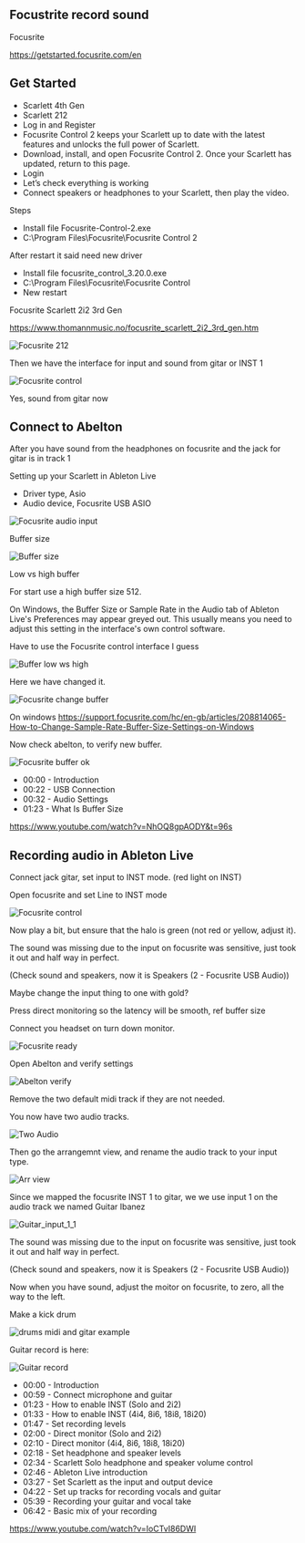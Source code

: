 ## Focustrite record sound


Focusrite

https://getstarted.focusrite.com/en

## Get Started

* Scarlett 4th Gen
* Scarlett 212
* Log in and Register
* Focusrite Control 2 keeps your Scarlett up to date with the latest features and unlocks the full power of Scarlett.
* Download, install, and open Focusrite Control 2. Once your Scarlett has updated, return to this page.
* Login
* Let’s check everything is working
* Connect speakers or headphones to your Scarlett, then play the video.


Steps

* Install file Focusrite-Control-2.exe
* C:\Program Files\Focusrite\Focusrite Control 2

After restart it said need new driver

* Install file focusrite_control_3.20.0.exe
* C:\Program Files\Focusrite\Focusrite Control
* New restart

Focusrite Scarlett 2i2 3rd Gen

https://www.thomannmusic.no/focusrite_scarlett_2i2_3rd_gen.htm

![Focusrite 212](https://github.com/spawnmarvel/quickguides/blob/main/abelton/Focusrite/images/focusrite_212.jpg)

Then we have the interface for input and sound from gitar or INST 1

![Focusrite control](https://github.com/spawnmarvel/quickguides/blob/main/abelton/Focusrite/images/focusrite_control.jpg)

Yes, sound from gitar now


## Connect to Abelton

After you have sound from the headphones on focusrite and the jack for gitar is in track 1

Setting up your Scarlett in Ableton Live

* Driver type, Asio
* Audio device, Focusrite USB ASIO

![Focusrite audio input](https://github.com/spawnmarvel/quickguides/blob/main/abelton/Focusrite/images/focusrite_audio_input.jpg)

Buffer size

![Buffer size](https://github.com/spawnmarvel/quickguides/blob/main/abelton/Focusrite/images/buffer_size.jpg)


Low vs high buffer

For start use a high buffer size 512.

On Windows, the Buffer Size or Sample Rate in the Audio tab of Ableton Live's Preferences may appear greyed out. This usually means you need to adjust this setting in the interface's own control software.

Have to use the Focusrite control interface I guess


![Buffer low ws high](https://github.com/spawnmarvel/quickguides/blob/main/abelton/Focusrite/images/buffer_low_high.jpg)

Here we have changed it.

![Focusrite change buffer](https://github.com/spawnmarvel/quickguides/blob/main/abelton/Focusrite/images/focusrite_change_buffer_size.jpg)


On windows https://support.focusrite.com/hc/en-gb/articles/208814065-How-to-Change-Sample-Rate-Buffer-Size-Settings-on-Windows

Now check abelton, to verify new buffer.

![Focusrite buffer ok](https://github.com/spawnmarvel/quickguides/blob/main/abelton/Focusrite/images/focusrite_buffer_ok.jpg)


* 00:00 - Introduction
* 00:22 - USB Connection
* 00:32 - Audio Settings
* 01:23 - What Is Buffer Size

https://www.youtube.com/watch?v=NhOQ8gpAODY&t=96s



## Recording audio in Ableton Live

Connect jack gitar, set input to INST mode. (red light on INST)

Open focusrite and set Line to INST mode

![Focusrite control](https://github.com/spawnmarvel/quickguides/blob/main/abelton/Focusrite/images/focusrite_control.jpg)

Now play a bit, but ensure that the halo is green (not red or yellow, adjust it).

The sound was missing due to the input on focusrite was sensitive, just took it out and half way in perfect.

(Check sound and speakers, now it is Speakers (2 - Focusrite USB Audio))

Maybe change the input thing to one with gold?

Press direct monitoring so the latency will be smooth, ref buffer size

Connect you headset on turn down monitor.

![Focusrite ready](https://github.com/spawnmarvel/quickguides/blob/main/abelton/Focusrite/images/focusrite_212_ready.jpg)


Open Abelton and verify settings

![Abelton verify](https://github.com/spawnmarvel/quickguides/blob/main/abelton/Focusrite/images/abelton_verify.jpg)

Remove the two default midi track if they are not needed.

You now have two audio tracks.

![Two Audio](https://github.com/spawnmarvel/quickguides/blob/main/abelton/Focusrite/images/two_audio.jpg)

Then go the arrangemnt view, and rename the audio track to your input type.

![Arr view](https://github.com/spawnmarvel/quickguides/blob/main/abelton/Focusrite/images/arr_view.jpg)

Since we mapped the focusrite INST 1 to gitar, we we use input 1 on the audio track we named Guitar Ibanez

![Guitar_input_1_1](https://github.com/spawnmarvel/quickguides/blob/main/abelton/Focusrite/images/guitar_input_1_1.jpg)


The sound was missing due to the input on focusrite was sensitive, just took it out and half way in perfect.

(Check sound and speakers, now it is Speakers (2 - Focusrite USB Audio))

Now when you have sound, adjust the moitor on focusrite, to zero, all the way to the left.


Make a kick drum

![drums midi and gitar example](https://github.com/spawnmarvel/quickguides/blob/main/abelton/Focusrite/images/drums_midi_and_gitar_example.jpg)


Guitar record is here:


![Guitar record](https://github.com/spawnmarvel/quickguides/blob/main/abelton/Focusrite/images/guitar_record.jpg)


* 00:00 - Introduction
* 00:59 - Connect microphone and guitar 
* 01:23 - How to enable INST (Solo and 2i2)
* 01:33 - How to enable INST (4i4, 8i6, 18i8, 18i20)
* 01:47 - Set recording levels
* 02:00 - Direct monitor (Solo and 2i2)
* 02:10 - Direct monitor (4i4, 8i6, 18i8, 18i20)
* 02:18 - Set headphone and speaker levels 
* 02:34 - Scarlett Solo headphone and speaker volume control
* 02:46 - Ableton Live introduction
* 03:27 - Set Scarlett as the input and output device
* 04:22 - Set up tracks for recording vocals and guitar
* 05:39 - Recording your guitar and vocal take
* 06:42 - Basic mix of your recording

https://www.youtube.com/watch?v=IoCTvI86DWI

